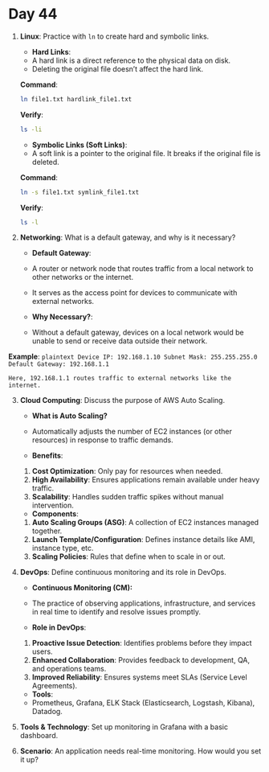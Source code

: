 # Day 44

1. **Linux**: Practice with `ln` to create hard and symbolic links.
   - **Hard Links**:  
    - A hard link is a direct reference to the physical data on disk.
    - Deleting the original file doesn’t affect the hard link.

   **Command**:
     ```bash
     ln file1.txt hardlink_file1.txt
     ```

   **Verify**:
     ```bash
     ls -li
     ```

   - **Symbolic Links (Soft Links)**:  
    - A soft link is a pointer to the original file. It breaks if the original file is deleted.

   **Command**:
     ```bash
     ln -s file1.txt symlink_file1.txt
     ```

   **Verify**:
     ```bash
     ls -l
     ```


2. **Networking**: What is a default gateway, and why is it necessary?
   - **Default Gateway**:  
    - A router or network node that routes traffic from a local network to other networks or the internet.  
    - It serves as the access point for devices to communicate with external networks.  

   - **Why Necessary?**:  
    - Without a default gateway, devices on a local network would be unable to send or receive data outside their network.  

  **Example**:
    ```plaintext
    Device IP: 192.168.1.10
    Subnet Mask: 255.255.255.0
    Default Gateway: 192.168.1.1
    ```

    Here, 192.168.1.1 routes traffic to external networks like the internet.


3. **Cloud Computing**: Discuss the purpose of AWS Auto Scaling.
   - **What is Auto Scaling?**
    - Automatically adjusts the number of EC2 instances (or other resources) in response to traffic demands.

   - **Benefits**:
    1. **Cost Optimization**: Only pay for resources when needed.
    2. **High Availability**: Ensures applications remain available under heavy traffic.
    3. **Scalability**: Handles sudden traffic spikes without manual intervention.

   - **Components**:
    1. **Auto Scaling Groups (ASG)**: A collection of EC2 instances managed together.
    2. **Launch Template/Configuration**: Defines instance details like AMI, instance type, etc.
    3. **Scaling Policies**: Rules that define when to scale in or out.


4. **DevOps**: Define continuous monitoring and its role in DevOps.
   - **Continuous Monitoring (CM):**
    - The practice of observing applications, infrastructure, and services in real time to identify and resolve issues promptly.

   - **Role in DevOps**:
    1. **Proactive Issue Detection**: Identifies problems before they impact users.
    2. **Enhanced Collaboration**: Provides feedback to development, QA, and operations teams.
    3. **Improved Reliability**: Ensures systems meet SLAs (Service Level Agreements).

   - **Tools**:
    - Prometheus, Grafana, ELK Stack (Elasticsearch, Logstash, Kibana), Datadog.


5. **Tools & Technology**: Set up monitoring in Grafana with a basic dashboard.

6. **Scenario**: An application needs real-time monitoring. How would you set it up?


